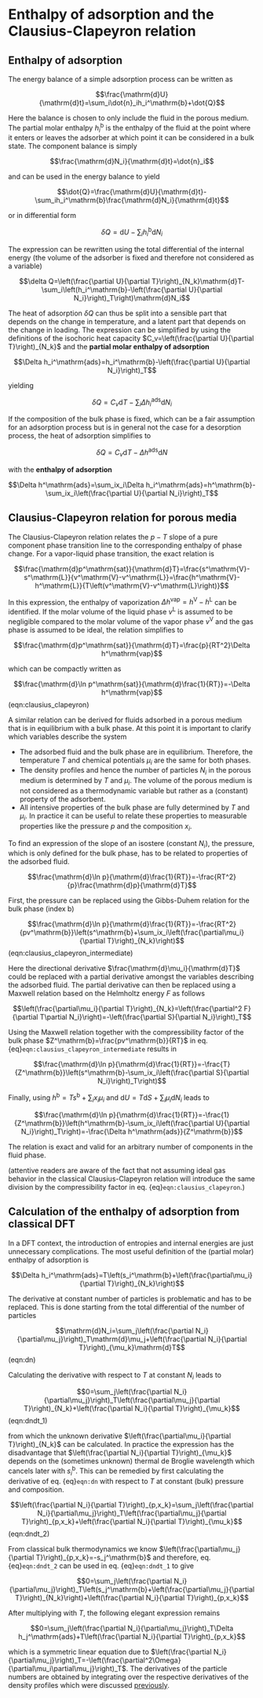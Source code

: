# Enthalpy of adsorption and the Clausius-Clapeyron relation

## Enthalpy of adsorption
The energy balance of a simple adsorption process can be written as

$$\frac{\mathrm{d}U}{\mathrm{d}t}=\sum_i\dot{n}_ih_i^\mathrm{b}+\dot{Q}$$

Here the balance is chosen to only include the fluid in the porous medium. The partial molar enthalpy $h_i^\mathrm{b}$ is the enthalpy of the fluid at the point where it enters or leaves the adsorber at which point it can be considered in a bulk state. The component balance is simply

$$\frac{\mathrm{d}N_i}{\mathrm{d}t}=\dot{n}_i$$

and can be used in the energy balance to yield

$$\dot{Q}=\frac{\mathrm{d}U}{\mathrm{d}t}-\sum_ih_i^\mathrm{b}\frac{\mathrm{d}N_i}{\mathrm{d}t}$$

or in differential form

$$\delta Q=\mathrm{d}U-\sum_ih_i^\mathrm{b}\mathrm{d}N_i$$

The expression can be rewritten using the total differential of the internal energy (the volume of the adsorber is fixed and therefore not considered as a variable)

$$\delta Q=\left(\frac{\partial U}{\partial T}\right)_{N_k}\mathrm{d}T-\sum_i\left(h_i^\mathrm{b}-\left(\frac{\partial U}{\partial N_i}\right)_T\right)\mathrm{d}N_i$$

The heat of adsorption $\delta Q$ can thus be split into a sensible part that depends on the change in temperature, and a latent part that depends on the change in loading. The expression can be simplified by using the definitions of the isochoric heat capacity $C_v=\left(\frac{\partial U}{\partial T}\right)_{N_k}$ and the **partial molar enthalpy of adsorption**

$$\Delta h_i^\mathrm{ads}=h_i^\mathrm{b}-\left(\frac{\partial U}{\partial N_i}\right)_T$$

yielding

$$\delta Q=C_v\mathrm{d}T-\sum_i\Delta h_i^\mathrm{ads}\mathrm{d}N_i$$

If the composition of the bulk phase is fixed, which can be a fair assumption for an adsorption process but is in general not the case for a desorption process, the heat of adsorption simplifies to

$$\delta Q=C_v\mathrm{d}T-\Delta h^\mathrm{ads}\mathrm{d}N$$

with the **enthalpy of adsorption**

$$\Delta h^\mathrm{ads}=\sum_ix_i\Delta h_i^\mathrm{ads}=h^\mathrm{b}-\sum_ix_i\left(\frac{\partial U}{\partial N_i}\right)_T$$

## Clausius-Clapeyron relation for porous media
The Clausius-Clapeyron relation relates the $p-T$ slope of a pure component phase transition line to the corresponding enthalpy of phase change. For a vapor-liquid phase transition, the exact relation is

$$\frac{\mathrm{d}p^\mathrm{sat}}{\mathrm{d}T}=\frac{s^\mathrm{V}-s^\mathrm{L}}{v^\mathrm{V}-v^\mathrm{L}}=\frac{h^\mathrm{V}-h^\mathrm{L}}{T\left(v^\mathrm{V}-v^\mathrm{L}\right)}$$

In this expression, the enthalpy of vaporization $\Delta h^\mathrm{vap}=h^\mathrm{V}-h^\mathrm{L}$ can be identified. If the molar volume of the liquid phase $v^\mathrm{L}$ is assumed to be negligible compared to the molar volume of the vapor phase $v^\mathrm{V}$ and the gas phase is assumed to be ideal, the relation simplifies to

$$\frac{\mathrm{d}p^\mathrm{sat}}{\mathrm{d}T}=\frac{p}{RT^2}\Delta h^\mathrm{vap}$$

which can be compactly written as

$$\frac{\mathrm{d}\ln p^\mathrm{sat}}{\mathrm{d}\frac{1}{RT}}=-\Delta h^\mathrm{vap}$$ (eqn:clausius_clapeyron)

A similar relation can be derived for fluids adsorbed in a porous medium that is in equilibrium with a bulk phase. At this point it is important to clarify which variables describe the system
- The adsorbed fluid and the bulk phase are in equilibrium. Therefore, the temperature $T$ and chemical potentials $\mu_i$ are the same for both phases.
- The density profiles and hence the number of particles $N_i$ in the porous medium is determined by $T$ and $\mu_i$. The volume of the porous medium is not considered as a thermodynamic variable but rather as a (constant) property of the adsorbent.
- All intensive properties of the bulk phase are fully determined by $T$ and $\mu_i$. In practice it can be useful to relate these properties to measurable properties like the pressure $p$ and the composition $x_i$.

To find an expression of the slope of an isostere (constant $N_i$), the pressure, which is only defined for the bulk phase, has to be related to properties of the adsorbed fluid.

$$\frac{\mathrm{d}\ln p}{\mathrm{d}\frac{1}{RT}}=-\frac{RT^2}{p}\frac{\mathrm{d}p}{\mathrm{d}T}$$

First, the pressure can be replaced using the Gibbs-Duhem relation for the bulk phase (index $\mathrm{b}$)

$$\frac{\mathrm{d}\ln p}{\mathrm{d}\frac{1}{RT}}=-\frac{RT^2}{pv^\mathrm{b}}\left(s^\mathrm{b}+\sum_ix_i\left(\frac{\partial\mu_i}{\partial T}\right)_{N_k}\right)$$ (eqn:clausius_clapeyron_intermediate)

Here the directional derivative $\frac{\mathrm{d}\mu_i}{\mathrm{d}T}$ could be replaced with a partial derivative amongst the variables describing the adsorbed fluid. The partial derivative can then be replaced using a Maxwell relation based on the Helmholtz energy $F$ as follows

$$\left(\frac{\partial\mu_i}{\partial T}\right)_{N_k}=\left(\frac{\partial^2 F}{\partial T\partial N_i}\right)=-\left(\frac{\partial S}{\partial N_i}\right)_T$$

Using the Maxwell relation together with the compressibility factor of the bulk phase $Z^\mathrm{b}=\frac{pv^\mathrm{b}}{RT}$ in eq. {eq}`eqn:clausius_clapeyron_intermediate` results in

$$\frac{\mathrm{d}\ln p}{\mathrm{d}\frac{1}{RT}}=-\frac{T}{Z^\mathrm{b}}\left(s^\mathrm{b}-\sum_ix_i\left(\frac{\partial S}{\partial N_i}\right)_T\right)$$

Finally, using $h^\mathrm{b}=Ts^\mathrm{b}+\sum_ix_i\mu_i$ and $\mathrm{d}U=T\mathrm{d}S+\sum_i\mu_i\mathrm{d}N_i$ leads to

$$\frac{\mathrm{d}\ln p}{\mathrm{d}\frac{1}{RT}}=-\frac{1}{Z^\mathrm{b}}\left(h^\mathrm{b}-\sum_ix_i\left(\frac{\partial U}{\partial N_i}\right)_T\right)=-\frac{\Delta h^\mathrm{ads}}{Z^\mathrm{b}}$$

The relation is exact and valid for an arbitrary number of components in the fluid phase.

(attentive readers are aware of the fact that not assuming ideal gas behavior in the classical Clausius-Clapeyron relation will introduce the same division by the compressibility factor in eq. {eq}`eqn:clausius_clapeyron`.)

## Calculation of the enthalpy of adsorption from classical DFT
In a DFT context, the introduction of entropies and internal energies are just unnecessary complications. The most useful definition of the (partial molar) enthalpy of adsorption is

$$\Delta h_i^\mathrm{ads}=T\left(s_i^\mathrm{b}+\left(\frac{\partial\mu_i}{\partial T}\right)_{N_k}\right)$$

The derivative at constant number of particles is problematic and has to be replaced. This is done starting from the total differential of the number of particles

$$\mathrm{d}N_i=\sum_j\left(\frac{\partial N_i}{\partial\mu_j}\right)_T\mathrm{d}\mu_j+\left(\frac{\partial N_i}{\partial T}\right)_{\mu_k}\mathrm{d}T$$ (eqn:dn)

Calculating the derivative with respect to $T$ at constant $N_i$ leads to

$$0=\sum_j\left(\frac{\partial N_i}{\partial\mu_j}\right)_T\left(\frac{\partial\mu_j}{\partial T}\right)_{N_k}+\left(\frac{\partial N_i}{\partial T}\right)_{\mu_k}$$ (eqn:dndt_1)

from which the unknown derivative $\left(\frac{\partial\mu_i}{\partial T}\right)_{N_k}$ can be calculated. In practice the expression has the disadvantage that $\left(\frac{\partial N_i}{\partial T}\right)_{\mu_k}$ depends on the (sometimes unknown) thermal de Broglie wavelength which cancels later with $s_i^\mathrm{b}$. This can be remedied by first calculating the derivative of eq. {eq}`eqn:dn` with respect to $T$ at constant (bulk) pressure and composition.

$$\left(\frac{\partial N_i}{\partial T}\right)_{p,x_k}=\sum_j\left(\frac{\partial N_i}{\partial\mu_j}\right)_T\left(\frac{\partial\mu_j}{\partial T}\right)_{p,x_k}+\left(\frac{\partial N_i}{\partial T}\right)_{\mu_k}$$ (eqn:dndt_2)

From classical bulk thermodynamics we know $\left(\frac{\partial\mu_j}{\partial T}\right)_{p,x_k}=-s_j^\mathrm{b}$ and therefore, eq. {eq}`eqn:dndt_2` can be used in eq. {eq}`eqn:dndt_1` to give

$$0=\sum_j\left(\frac{\partial N_i}{\partial\mu_j}\right)_T\left(s_j^\mathrm{b}+\left(\frac{\partial\mu_j}{\partial T}\right)_{N_k}\right)+\left(\frac{\partial N_i}{\partial T}\right)_{p,x_k}$$

After multiplying with $T$, the following elegant expression remains

$$0=\sum_j\left(\frac{\partial N_i}{\partial\mu_j}\right)_T\Delta h_j^\mathrm{ads}+T\left(\frac{\partial N_i}{\partial T}\right)_{p,x_k}$$

which is a symmetric linear equation due to $\left(\frac{\partial N_i}{\partial\mu_j}\right)_T=-\left(\frac{\partial^2\Omega}{\partial\mu_i\partial\mu_j}\right)_T$. The derivatives of the particle numbers are obtained by integrating over the respective derivatives of the density profiles which were discussed [previously](derivatives.md).